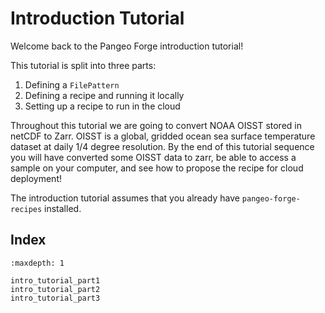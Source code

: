 # Introduction Tutorial

Welcome back to the Pangeo Forge introduction tutorial!

This tutorial is split into three parts:

1. Defining a `FilePattern`
2. Defining a recipe and running it locally
3. Setting up a recipe to run in the cloud

Throughout this tutorial we are going to convert NOAA OISST stored in netCDF to Zarr. OISST is a global, gridded ocean sea surface temperature dataset at daily 1/4 degree resolution. By the end of this tutorial sequence you will have converted some OISST data to zarr, be able to access a sample on your computer, and see how to propose the recipe for cloud deployment!

The introduction tutorial assumes that you already have `pangeo-forge-recipes` installed.

## Index

```{toctree}
:maxdepth: 1

intro_tutorial_part1
intro_tutorial_part2
intro_tutorial_part3
```
